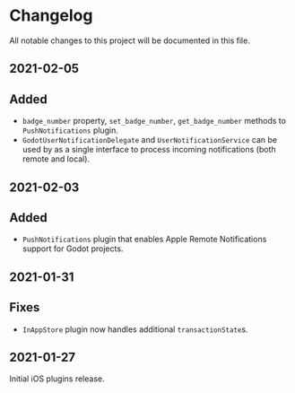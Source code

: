 # Changelog

All notable changes to this project will be documented in this file.

## 2021-02-05

## Added

- `badge_number` property, `set_badge_number`, `get_badge_number` methods to `PushNotifications` plugin.
- `GodotUserNotificationDelegate` and `UserNotificationService` can be used by as a single interface to process incoming notifications (both remote and local).

## 2021-02-03

## Added

- `PushNotifications` plugin that enables Apple Remote Notifications support for Godot projects.

## 2021-01-31

## Fixes

- `InAppStore` plugin now handles additional `transactionState`s.

## 2021-01-27

Initial iOS plugins release.
